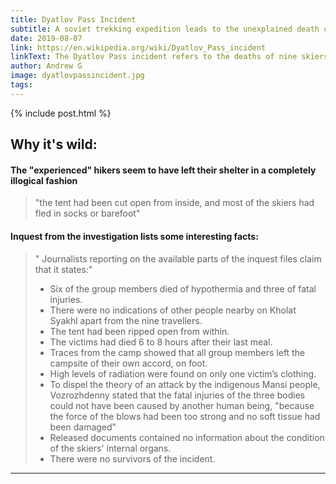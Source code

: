 ```yaml
---
title: Dyatlov Pass Incident
subtitle: A soviet trekking expedition leads to the unexplained death of 9 scientists
date: 2019-08-07
link: https://en.wikipedia.org/wiki/Dyatlov_Pass_incident
linkText: The Dyatlov Pass incident refers to the deaths of nine skiers/hikers in the northern Ural Mountains, in the former Soviet Union, between the 1st and 2nd of February, 1959, due to unclear circumstances.
author: Andrew G
image: dyatlovpassincident.jpg
tags:
---
```


{% include post.html %}

## Why it's wild:
#### The "experienced" hikers seem to have left their shelter in a completely illogical fashion
>  "the tent had been cut open from inside, and most of the skiers had fled in socks or barefoot"

#### Inquest from the investigation lists some interesting facts:
> " Journalists reporting on the available parts of the inquest files claim that it states:" 
> - Six of the group members died of hypothermia and three of fatal injuries.
> - There were no indications of other people nearby on Kholat Syakhl apart from the nine travellers.
> - The tent had been ripped open from within.
> - The victims had died 6 to 8 hours after their last meal.
> - Traces from the camp showed that all group members left the campsite of their own accord, on foot.
> - High levels of radiation were found on only one victim’s clothing.
> - To dispel the theory of an attack by the indigenous Mansi people, Vozrozhdenny stated that the fatal injuries of the three bodies could not have been caused by another human being, "because the force of the blows had been too strong and no soft tissue had been damaged"
> - Released documents contained no information about the condition of the skiers' internal organs.
> - There were no survivors of the incident.

---